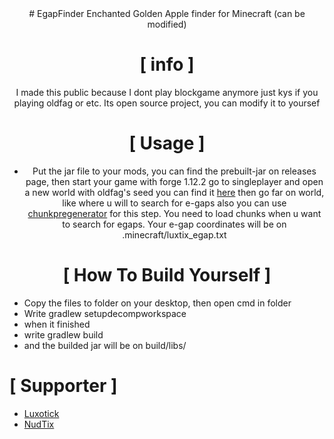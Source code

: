 <div align="center">
# EgapFinder
Enchanted Golden Apple finder for Minecraft (can be modified)

# [ info ]

 I made this public because I dont play blockgame anymore just kys if you playing oldfag or etc.
 Its open source project, you can modify it to yoursef

# [ Usage ]

+ Put the jar file to your mods, you can find the prebuilt-jar on releases page, then start your game with forge 1.12.2 go to singleplayer and open a new world with oldfag's seed you can find it [here](https://oldfagdotorg.miraheze.org/wiki/Seed) then go far on world, like where u will to search for e-gaps also you can use [chunkpregenerator](https://www.curseforge.com/minecraft/mc-mods/chunkpregenerator) for this step. You need to load chunks when u want to search for egaps. Your e-gap coordinates will be on .minecraft/luxtix_egap.txt

# [ How To Build Yourself ]

</div>

+ Copy the files to folder on your desktop, then open cmd in folder
+ Write gradlew setupdecompworkspace
+ when it finished
+ write gradlew build
+ and the builded jar will be on build/libs/

# [ Supporter ]

</div>

+ [Luxotick](https://github.com/Luxotick)
+ [NudTix](https://github.com/NudTix)
